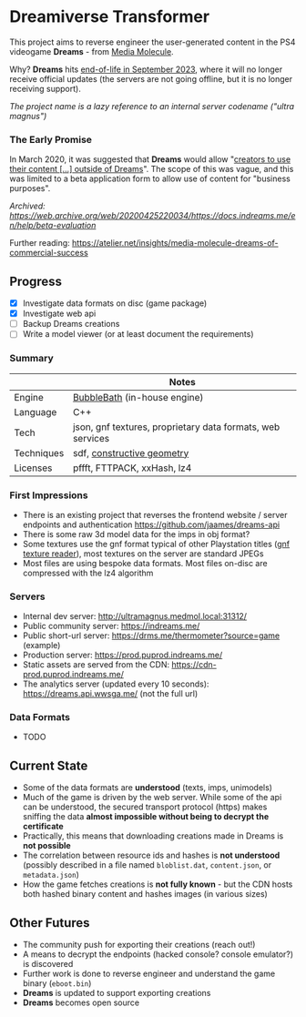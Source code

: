 # Dreamiverse Transformer

This project aims to reverse engineer the user-generated content in the PS4 videogame **Dreams** - from [Media Molecule](https://www.mediamolecule.com/).

Why? **Dreams** hits [end-of-life in September 2023](https://www.pushsquare.com/news/2023/04/media-molecule-to-cease-live-service-for-dreams-now-working-on-a-new-project), where it will no longer receive official updates (the servers are not going offline, but it is no longer receiving support).

*The project name is a lazy reference to an internal server codename ("ultra magnus")*

### The Early Promise

In March 2020, it was suggested that **Dreams** would allow "[creators to use their content \[...\] outside of Dreams](https://twitter.com/mediamolecule/status/1238482258186711040)".  The scope of this was vague, and this was limited to a beta application form to allow use of content for "business purposes".

*Archived: https://web.archive.org/web/20200425220034/https://docs.indreams.me/en/help/beta-evaluation*

Further reading: https://atelier.net/insights/media-molecule-dreams-of-commercial-success


## Progress

- [x] Investigate data formats on disc (game package)
- [x] Investigate web api
- [ ] Backup Dreams creations
- [ ] Write a model viewer (or at least document the requirements)

### Summary

|  | Notes |
| -- | -- |
|  Engine |  [BubbleBath](https://www.mediamolecule.com/blog/article/announcing_our_winning_engine_name_for_dreams) (in-house engine) |
| Language | C++ |
| Tech | json, gnf textures, proprietary data formats, web services |
| Techniques | sdf, [constructive geometry](https://en.wikipedia.org/wiki/Constructive_solid_geometry)  |
| Licenses | pffft, FTTPACK, xxHash, lz4 | 


### First Impressions

* There is an existing project that reverses the frontend website / server endpoints and authentication
  https://github.com/jaames/dreams-api
* There is some raw 3d model data for the imps in obj format?
* Some textures use the gnf format typical of other Playstation titles ([gnf texture reader](https://github.com/tge-was-taken/GFD-Studio/blob/master/GFDLibrary/Textures/GNF/GNFTexture.cs)), most textures on the server are standard JPEGs
* Most files are using bespoke data formats. Most files on-disc are compressed with the lz4 algorithm

### Servers

- Internal dev server: http://ultramagnus.medmol.local:31312/
- Public community server: https://indreams.me/
- Public short-url server: https://drms.me/thermometer?source=game (example)
- Production server: https://prod.puprod.indreams.me/
- Static assets are served from the CDN: https://cdn-prod.puprod.indreams.me/
- The analytics server (updated every 10 seconds): https://dreams.api.wwsga.me/ (not the full url)

### Data Formats

- TODO

## Current State

- Some of the data formats are **understood** (texts, imps, unimodels)
- Much of the game is driven by the web server. While some of the api can be understood, the secured transport protocol (https) makes sniffing the data **almost impossible without being to decrypt the certificate**
- Practically, this means that downloading creations made in Dreams is **not possible**
- The correlation between resource ids and hashes is **not understood** (possibly described in a file named `bloblist.dat`, `content.json`, or `metadata.json`)
- How the game fetches creations is **not fully known** - but the CDN hosts both hashed binary content and hashes images (in various sizes)

## Other Futures

 - The community push for exporting their creations (reach out!)
 - A means to decrypt the endpoints (hacked console? console emulator?) is discovered
 - Further work is done to reverse engineer and understand the game binary (`eboot.bin`)
 - **Dreams** is updated to support exporting creations
 - **Dreams** becomes open source

